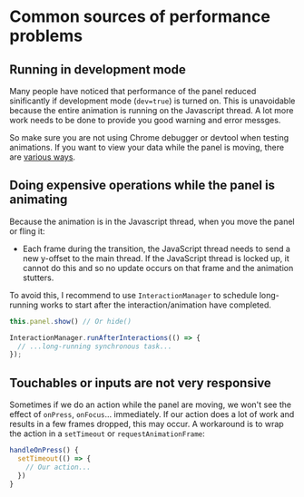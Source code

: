 # Common sources of performance problems

## Running in development mode
Many people have noticed that performance of the panel reduced sinificantly if development mode (`dev=true`) is turned on. This is unavoidable because the entire animation is running on the Javascript thread. A lot more work needs to be done to provide you good warning and error messges.

So make sure you are not using Chrome debugger or devtool when testing animations. If you want to view your data while the panel is moving, there are [various ways](https://gist.github.com/brentvatne/7210bfbc9ad209fb49dd).

## Doing expensive operations while the panel is animating
Because the animation is in the Javascript thread, when you move the panel or fling it:

- Each frame during the transition, the JavaScript thread needs to send a new y-offset to the main thread. If the JavaScript thread is locked up, it cannot do this and so no update occurs on that frame and the animation stutters.

To avoid this, I recommend to use `InteractionManager` to schedule long-running works to start after the interaction/animation have completed.

```js
this.panel.show() // Or hide()

InteractionManager.runAfterInteractions(() => {
  // ...long-running synchronous task...
});
```

## Touchables or inputs are not very responsive
Sometimes if we do an action while the panel are moving, we won't see the effect of `onPress`, `onFocus`... immediately. If our action does a lot of work and results in a few frames dropped, this may occur. A workaround is to wrap the action in a `setTimeout` or `requestAnimationFrame`:

```js
handleOnPress() {
  setTimeout(() => {
    // Our action...
  })
}
```

